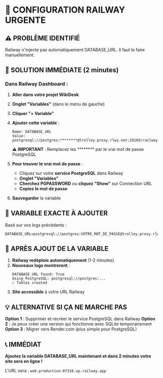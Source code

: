 # 🚨 CONFIGURATION RAILWAY URGENTE

## ⚠️ PROBLÈME IDENTIFIÉ
Railway n'injecte pas automatiquement DATABASE_URL. Il faut le faire manuellement.

## 🔧 SOLUTION IMMÉDIATE (2 minutes)

### Dans Railway Dashboard :

1. **Aller dans votre projet WikiDesk**

2. **Onglet "Variables"** (dans le menu de gauche)

3. **Cliquer "+ Variable"**

4. **Ajouter cette variable** :
   ```
   Name: DATABASE_URL
   Value: postgresql://postgres:********@trolley.proxy.rlwy.net:20169/railway
   ```
   ⚠️ **IMPORTANT** : Remplacez les ******** par le vrai mot de passe PostgreSQL

5. **Pour trouver le vrai mot de passe** :
   - Cliquez sur votre **service PostgreSQL** dans Railway
   - **Onglet "Variables"**
   - **Cherchez PGPASSWORD** ou **cliquez "Show"** sur Connection URL
   - **Copiez le mot de passe**

6. **Sauvegarder** la variable

## 🎯 VARIABLE EXACTE À AJOUTER

Basé sur vos logs précédents :
```
DATABASE_URL=postgresql://postgres:VOTRE_MOT_DE_PASSE@trolley.proxy.rlwy.net:20169/railway
```

## 🚀 APRÈS AJOUT DE LA VARIABLE

1. **Railway redéploie automatiquement** (1-2 minutes)
2. **Nouveaux logs montreront** :
   ```
   DATABASE_URL found: True
   Using PostgreSQL: postgresql://postgres:...
   ✓ Tables created
   ```
3. **Site accessible** à votre URL Railway

## 💡 ALTERNATIVE SI ÇA NE MARCHE PAS

**Option 1** : Supprimer et recréer le service PostgreSQL dans Railway
**Option 2** : Je peux créer une version qui fonctionne avec SQLite temporairement
**Option 3** : Migrer vers Render.com (plus simple pour PostgreSQL)

## 📞 IMMÉDIAT

**Ajoutez la variable DATABASE_URL maintenant et dans 2 minutes votre site sera en ligne !**

L'URL sera : `web-production-07318.up.railway.app`